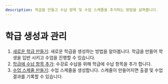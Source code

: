 ```yaml
---
description: 학급을 만들고 수납 항목 및 수업 스케줄을 추가하는 방법을 살펴봅니다.
---
```


# 학급 생성과 관리

1. [새로운 학급 만들기](add-class.md): 새로운 학급을 생성하는 방법을 알아봅니다. 학급을 만들어 학생을 입반 시키고 수업을 진행할 수 있습니다.
2. [학급에 수납 항목 추가](add-class-1.md): 수강료 수납을 위해 학급에 수납 항목을 추가 합니다.
3. [수업 스케줄 만들기](schedule.md): 수업 스케줄을 생성합니다. 스케줄이 만들어지면 출결 및 수업 결과를 기록할 수 있습니다.
